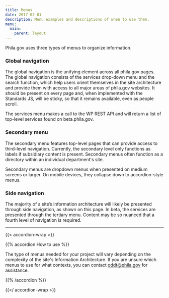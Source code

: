 ```yaml
---
title: Menus
date: 2017-02-01
description: Menu examples and descriptions of when to use them.
menu:
  main:
    parent: layout
---
```


Phila.gov uses three types of menus to organize information.

### Global navigation

The global navigation is the unifying element across all phila.gov pages. The global navigation consists of the services drop-down menu and the search function, which help users orient themselves in the site architecture and provide them with access to all major areas of phila.gov websites. It should be present on every page and, when implemented with the Standards JS, will be sticky, so that it remains available, even as people scroll.

The services menu makes a call to the WP REST API and will return a list of top-level services found on beta.phila.gov.


### Secondary menu

The secondary menu features top-level pages that can provide access to third-level navigation. Currently, the secondary level only functions as labels if subsidiary content is present. Secondary menus often function as a directory within an individual department's site.

Secondary menus are dropdown menus when presented on medium screens or larger. On mobile devices, they collapse down to accordion-style menus.

### Side navigation
The majority of a site’s information architecture will likely be presented through side navigation, as shown on this page. In beta, the services are presented through the tertiary menu. Content may be so nuanced that a fourth level of navigation is required.

---

{{< accordion-wrap >}}

{{% accordion How to use %}}

The type of menus needed for your project will vary depending on the complexity of the site's Information Architecture. If you are unsure which menus to use for what contexts, you can contact <a href="mailto:oddt@phila.gov">oddt@phila.gov</a> for assistance.

{{% /accordion %}}

{{</ accordion-wrap >}}
